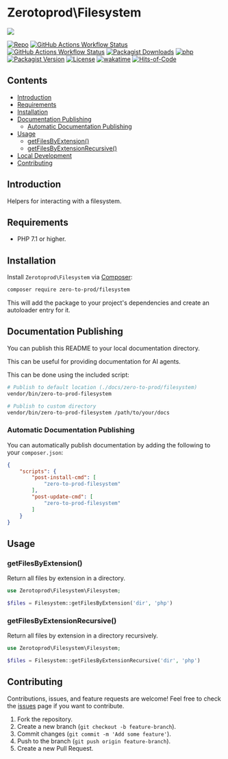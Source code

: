 # Zerotoprod\Filesystem

![](art/logo.png)

[![Repo](https://img.shields.io/badge/github-gray?logo=github)](https://github.com/zero-to-prod/filesystem)
[![GitHub Actions Workflow Status](https://img.shields.io/github/actions/workflow/status/zero-to-prod/filesystem/test.yml?label=test)](https://github.com/zero-to-prod/filesystem/actions)
[![GitHub Actions Workflow Status](https://img.shields.io/github/actions/workflow/status/zero-to-prod/filesystem/backwards_compatibility.yml?label=backwards_compatibility)](https://github.com/zero-to-prod/filesystem/actions)
[![Packagist Downloads](https://img.shields.io/packagist/dt/zero-to-prod/filesystem?color=blue)](https://packagist.org/packages/zero-to-prod/filesystem/stats)
[![php](https://img.shields.io/packagist/php-v/zero-to-prod/filesystem.svg?color=purple)](https://packagist.org/packages/zero-to-prod/filesystem/stats)
[![Packagist Version](https://img.shields.io/packagist/v/zero-to-prod/filesystem?color=f28d1a)](https://packagist.org/packages/zero-to-prod/filesystem)
[![License](https://img.shields.io/packagist/l/zero-to-prod/filesystem?color=pink)](https://github.com/zero-to-prod/filesystem/blob/main/LICENSE.md)
[![wakatime](https://wakatime.com/badge/github/zero-to-prod/filesystem.svg)](https://wakatime.com/badge/github/zero-to-prod/filesystem)
[![Hits-of-Code](https://hitsofcode.com/github/zero-to-prod/filesystem?branch=main)](https://hitsofcode.com/github/zero-to-prod/filesystem/view?branch=main)

## Contents

- [Introduction](#introduction)
- [Requirements](#requirements)
- [Installation](#installation)
- [Documentation Publishing](#documentation-publishing)
    - [Automatic Documentation Publishing](#automatic-documentation-publishing)
- [Usage](#usage)
    - [getFilesByExtension()](#getFilesByExtension)
    - [getFilesByExtensionRecursive()](#getFilesByExtensionRecursive)
- [Local Development](./LOCAL_DEVELOPMENT.md)
- [Contributing](#contributing)

## Introduction

Helpers for interacting with a filesystem.

## Requirements

- PHP 7.1 or higher.

## Installation

Install `Zerotoprod\Filesystem` via [Composer](https://getcomposer.org/):

```bash
composer require zero-to-prod/filesystem
```

This will add the package to your project's dependencies and create an autoloader entry for it.

## Documentation Publishing

You can publish this README to your local documentation directory.

This can be useful for providing documentation for AI agents.

This can be done using the included script:

```bash
# Publish to default location (./docs/zero-to-prod/filesystem)
vendor/bin/zero-to-prod-filesystem

# Publish to custom directory
vendor/bin/zero-to-prod-filesystem /path/to/your/docs
```

### Automatic Documentation Publishing

You can automatically publish documentation by adding the following to your `composer.json`:

```json
{
    "scripts": {
        "post-install-cmd": [
            "zero-to-prod-filesystem"
        ],
        "post-update-cmd": [
            "zero-to-prod-filesystem"
        ]
    }
}
```

## Usage

### getFilesByExtension()

Return all files by extension in a directory.

```php
use Zerotoprod\Filesystem\Filesystem;

$files = Filesystem::getFilesByExtension('dir', 'php')
```

### getFilesByExtensionRecursive()

Return all files by extension in a directory recursively.

```php
use Zerotoprod\Filesystem\Filesystem;

$files = Filesystem::getFilesByExtensionRecursive('dir', 'php')
```

## Contributing

Contributions, issues, and feature requests are welcome!
Feel free to check the [issues](https://github.com/zero-to-prod/filesystem/issues) page if you want to contribute.

1. Fork the repository.
2. Create a new branch (`git checkout -b feature-branch`).
3. Commit changes (`git commit -m 'Add some feature'`).
4. Push to the branch (`git push origin feature-branch`).
5. Create a new Pull Request.
